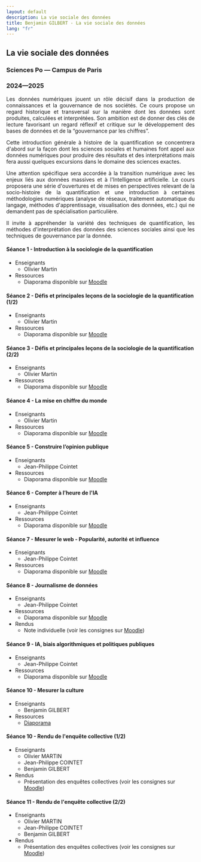 ```yaml
---
layout: default
description: La vie sociale des données
title: Benjamin GILBERT - La vie sociale des données
lang: "fr"
---
```


## La vie sociale des données
### Sciences Po — Campus de Paris
### 2024—2025


<div style="text-align: justify"> 

<p> Les données numériques jouent un rôle décisif dans la production de connaissances et la gouvernance de nos sociétés. Ce cours propose un regard historique et transversal sur la manière dont les données sont produites, calculées et interprétées. Son ambition est de donner des clés de lecture favorisant un regard réflexif et critique sur le développement des bases de données et de la “gouvernance par les chiffres”.

Cette introduction générale à histoire de la quantification se concentrera d'abord sur la façon dont les sciences sociales et humaines font appel aux données numériques pour produire des résultats et des interprétations mais fera aussi quelques excursions dans le domaine des sciences exactes.

Une attention spécifique sera accordée à la transition numérique avec les enjeux liés aux données massives et à l'Intelligence artificielle. Le cours proposera une série d'ouvertures et de mises en perspectives relevant de la socio-histoire de la quantification et une introduction à certaines méthodologies numériques (analyse de réseaux, traitement automatique du langage, méthodes d'apprentissage, visualisation des données, etc.) qui ne demandent pas de spécialisation particulière.

Il invite à appréhender la variété des techniques de quantification, les méthodes d'interprétation des données des sciences sociales ainsi que les techniques de gouvernance par la donnée. </p>

</div>

#### Séance 1 - Introduction à la sociologie de la quantification

* Enseignants
    * Olivier Martin
* Ressources
    * Diaporama disponible sur [Moodle](https://moodle.sciences-po.fr)

#### Séance 2 - Défis et principales leçons de la sociologie de la quantification (1/2)

* Enseignants
    * Olivier Martin
* Ressources
    * Diaporama disponible sur [Moodle](https://moodle.sciences-po.fr)

#### Séance 3 - Défis et principales leçons de la sociologie de la quantification (2/2)

* Enseignants
    * Olivier Martin
* Ressources
    * Diaporama disponible sur [Moodle](https://moodle.sciences-po.fr)

#### Séance 4 - La mise en chiffre du monde

* Enseignants
    * Olivier Martin
* Ressources
    * Diaporama disponible sur [Moodle](https://moodle.sciences-po.fr)

#### Séance 5 - Construire l’opinion publique

* Enseignants
    * Jean-Philippe Cointet
* Ressources
    * Diaporama disponible sur [Moodle](https://moodle.sciences-po.fr)

#### Séance 6 - Compter à l’heure de l'IA

* Enseignants
    * Jean-Philippe Cointet
* Ressources
    * Diaporama disponible sur [Moodle](https://moodle.sciences-po.fr)

#### Séance 7 - Mesurer le web - Popularité, autorité et influence

* Enseignants
    * Jean-Philippe Cointet
* Ressources
    * Diaporama disponible sur [Moodle](https://moodle.sciences-po.fr)

#### Séance 8 - Journalisme de données

* Enseignants
    * Jean-Philippe Cointet
* Ressources
    * Diaporama disponible sur [Moodle](https://moodle.sciences-po.fr)
* Rendus
    * Note individuelle (voir les consignes sur [Moodle](https://moodle.sciences-po.fr))

#### Séance 9 - IA, biais algorithmiques et politiques publiques

* Enseignants
    * Jean-Philippe Cointet
* Ressources
    * Diaporama disponible sur [Moodle](https://moodle.sciences-po.fr)

#### Séance 10 - Mesurer la culture

* Enseignants
    * Benjamin GILBERT
* Ressources
    * [Diaporama](/pdfs/la_vie_sociale_des_donnees_2023_2024/seance_10.pdf)

#### Séance 10 - Rendu de l'enquête collective (1/2)

* Enseignants
    * Olivier MARTIN
    * Jean-Philippe COINTET
    * Benjamin GILBERT
* Rendus
    * Présentation des enquêtes collectives (voir les consignes sur [Moodle](https://moodle.sciences-po.fr))

#### Séance 11 - Rendu de l'enquête collective (2/2)

* Enseignants
    * Olivier MARTIN
    * Jean-Philippe COINTET
    * Benjamin GILBERT
* Rendus
    * Présentation des enquêtes collectives (voir les consignes sur [Moodle](https://moodle.sciences-po.fr))
